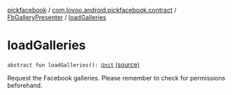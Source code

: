 [pickfacebook](../../index.md) / [com.lovoo.android.pickfacebook.contract](../index.md) / [FbGalleryPresenter](index.md) / [loadGalleries](./load-galleries.md)

# loadGalleries

`abstract fun loadGalleries(): `[`Unit`](https://kotlinlang.org/api/latest/jvm/stdlib/kotlin/-unit/index.html) [(source)](https://github.com/lovoo/android-pickpic/blob/master/pickfacebook/pickfacebook/src/main/kotlin/com/lovoo/android/pickfacebook/contract/FbGalleryPresenter.kt#L55)

Request the Facebook galleries. Please remember to check for permissions beforehand.

